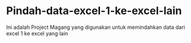 # Pindah-data-excel-1-ke-excel-lain
Ini adalah Project Magang yang digunakan untuk memindahkan data dari excel 1 ke excel yang lain
